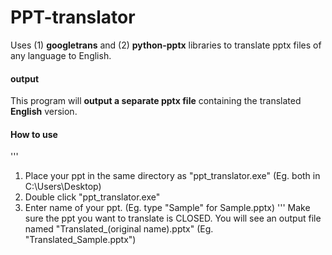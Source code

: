 # PPT-translator
Uses (1) **googletrans** and (2) **python-pptx** libraries to translate pptx files of any language to English.  

#### output
This program will **output a separate pptx file** containing the translated **English** version.

#### How to use
'''
1. Place your ppt in the same directory as "ppt_translator.exe"  (Eg. both in C:\Users\Desktop)
2. Double click "ppt_translator.exe"
3. Enter name of your ppt. (Eg. type "Sample" for Sample.pptx)
'''
Make sure the ppt you want to translate is CLOSED. 
You will see an output file named "Translated_(original name).pptx"  (Eg. "Translated_Sample.pptx")
